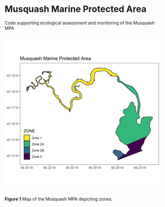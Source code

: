# Musquash Marine Protected Area
Code supporting ecological assessment and monitoring of the Musquash MPA

![ ](/inst/Musquash_MPA.png)

__Figure 1__ Map of the Musquash MPA depicting zones. 